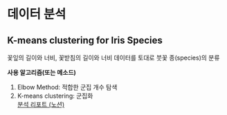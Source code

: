 # 데이터 분석
## K-means clustering for Iris Species
꽃잎의 길이와 너비, 꽃받침의 길이와 너비 데이터를 토대로 붓꽃 종(species)의 분류  

**사용 알고리즘(또는 메소드)**
1. Elbow Method: 적합한 군집 개수 탐색
2. K-means clustering: 군집화  
[분석 리포트 (노션)](https://data-analysis-by-jiu.notion.site/05aa225f726849dc9ebdfcb746f0760a?pvs=4)

